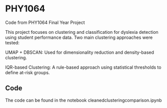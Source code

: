# PHY1064
Code from PHY1064 Final Year Project

This project focuses on clustering and classification for dyslexia detection using student performance data. Two main clustering approaches were tested:

UMAP + DBSCAN: Used for dimensionality reduction and density-based clustering.

IQR-based Clustering: A rule-based approach using statistical thresholds to define at-risk groups.

## Code
The code can be found in the notebook cleanedclusteringcomparison.ipynb
